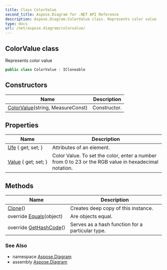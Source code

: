 ```yaml
---
title: Class ColorValue
second_title: Aspose.Diagram for .NET API Reference
description: Aspose.Diagram.ColorValue class. Represents color value
type: docs
url: /net/aspose.diagram/colorvalue/
---
```

## ColorValue class

Represents color value

```csharp
public class ColorValue : ICloneable
```

## Constructors

| Name | Description |
| --- | --- |
| [ColorValue](colorvalue/)(string, MeasureConst) | Constructor. |

## Properties

| Name | Description |
| --- | --- |
| [Ufe](../../aspose.diagram/colorvalue/ufe/) { get; set; } | Attributes of an element. |
| [Value](../../aspose.diagram/colorvalue/value/) { get; set; } | Color Value. To set the color, enter a number from 0 to 23 or the RGB value in hexadecimal notation. |

## Methods

| Name | Description |
| --- | --- |
| [Clone](../../aspose.diagram/colorvalue/clone/)() | Creates deep copy of this instance. |
| override [Equals](../../aspose.diagram/colorvalue/equals/)(object) | Are objects equal. |
| override [GetHashCode](../../aspose.diagram/colorvalue/gethashcode/)() | Serves as a hash function for a particular type. |

### See Also

* namespace [Aspose.Diagram](../../aspose.diagram/)
* assembly [Aspose.Diagram](../../)


